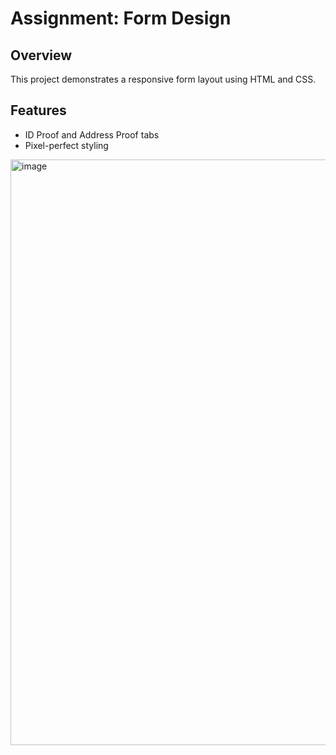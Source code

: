 # Assignment: Form Design

## Overview
This project demonstrates a responsive form layout using HTML and CSS.

## Features

- ID Proof and Address Proof tabs
- Pixel-perfect styling


<img width="1110" height="937" alt="image" src="https://github.com/user-attachments/assets/b48635c0-711f-4a1e-9fe9-80a924f3f598" />
